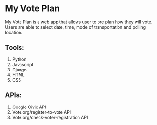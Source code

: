 # My Vote Plan
My Vote Plan is a web app that allows user to pre plan how they will vote. 
Users are able to select date, time, mode of transportation and polling location. 

## Tools:
1. Python
2. Javascript
3. Django
4. HTML
5. CSS

## APIs:
1. Google Civic API
2. Vote.org/register-to-vote API
3. Vote.org/check-voter-registration API

